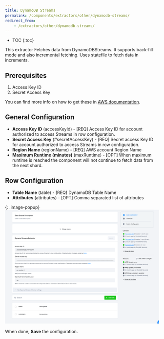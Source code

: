 ```yaml
---
title: DynamoDB Streams
permalink: /components/extractors/other/dynamodb-streams/
redirect_from:
    - /extractors/other/dynamodb-streams/
---
```


* TOC
{:toc}

This extractor Fetches data from DynamoDBStreams. It supports back-fill mode and also incremental fetching.
Uses statefile to fetch data in increments.

## Prerequisites

1. Access Key ID
2. Secret Access Key

You can find more info on how to get these in [AWS documentation](https://docs.aws.amazon.com/powershell/latest/userguide/pstools-appendix-sign-up.html).

## General Configuration
 - **Access Key ID** (accessKeyId) - [REQ] Access Key ID for account authorized to access Streams in row configuration. 
 - **Secret Access Key** (#secretAccessKey) - [REQ] Secret access Key ID for account authorized to access Streams in row configuration.
 - **Region Name** (regionName) - [REQ] AWS account Region Name
 - **Maximum Runtime (minutes)** (maxRuntime) - [OPT] When maximum runtime is reached the component will not continue to fetch data from the next shard.


## Row Configuration
 - **Table Name** (table) - [REQ] DynamoDB Table Name
 - **Attributes** (attributes) - [OPT] Comma separated list of attributes


{: .image-popup}
![Screenshot - DynamoDB Streams Confguration](/components/extractors/other/dynamodb-streams/dynamodb-streams.png)

When done, **Save** the configuration. 

